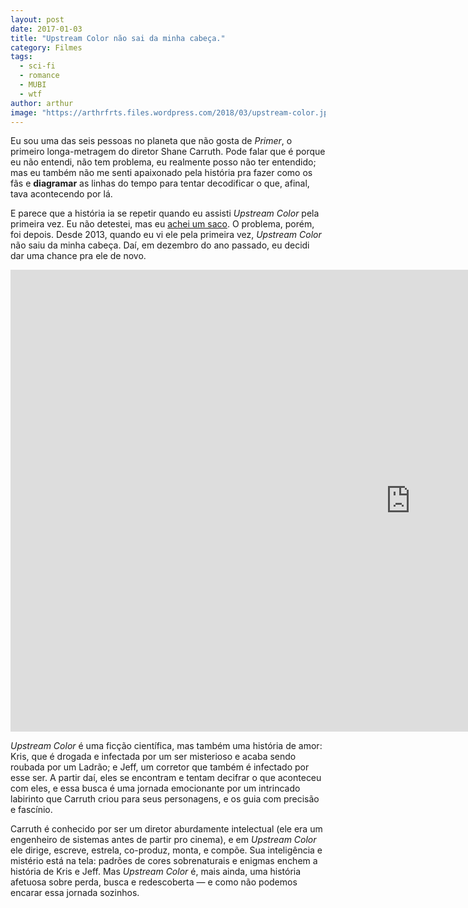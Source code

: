 ```yaml
---
layout: post
date: 2017-01-03
title: "Upstream Color não sai da minha cabeça."
category: Filmes
tags:
  - sci-fi
  - romance
  - MUBI
  - wtf
author: arthur
image: "https://arthrfrts.files.wordpress.com/2018/03/upstream-color.jpg"
---
```


Eu sou uma das seis pessoas no planeta que não gosta de _Primer_, o primeiro longa-metragem do diretor Shane Carruth. Pode falar que é porque eu não entendi, não tem problema, eu realmente posso não ter entendido; mas eu também não me senti apaixonado pela história pra fazer como os fãs e **diagramar** as linhas do tempo para tentar decodificar o que, afinal, tava acontecendo por lá.

E parece que a história ia se repetir quando eu assisti _Upstream Color_ pela primeira vez. Eu não detestei, mas eu [achei um saco](https://umfilmeumdia.wordpress.com/2013/10/10/upstream-color-2013/). O problema, porém, foi depois. Desde 2013, quando eu vi ele pela primeira vez, _Upstream Color_ não saiu da minha cabeça. Daí, em dezembro do ano passado, eu decidi dar uma chance pra ele de novo.

<iframe width="1280" height="739" src="https://www.youtube.com/embed/5U9KmAlrEXU" frameborder="0" allow="autoplay; encrypted-media" allowfullscreen></iframe>

_Upstream Color_ é uma ficção científica, mas também uma história de amor: Kris, que é drogada e infectada por um ser misterioso e acaba sendo roubada por um Ladrão; e Jeff, um corretor que também é infectado por esse ser. A partir daí, eles se encontram e tentam decifrar o que aconteceu com eles, e essa busca é uma jornada emocionante por um intrincado labirinto que Carruth criou para seus personagens, e os guia com precisão e fascínio.

Carruth é conhecido por ser um diretor aburdamente intelectual (ele era um engenheiro de sistemas antes de partir pro cinema), e em _Upstream Color_ ele dirige, escreve, estrela, co-produz, monta, e compõe. Sua inteligência e mistério está na tela: padrões de cores sobrenaturais e enigmas enchem a história de Kris e Jeff. Mas _Upstream Color_ é, mais ainda, uma história afetuosa sobre perda, busca e redescoberta — e como não podemos encarar essa jornada sozinhos.
